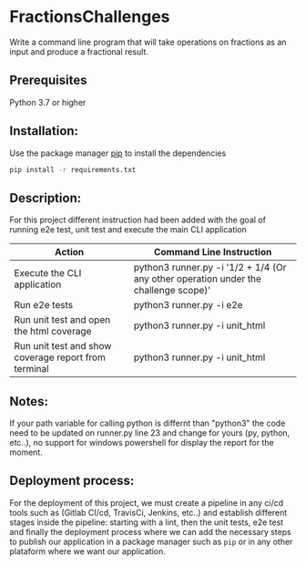 # FractionsChallenges

Write a command line program  that will take operations on fractions as an input and produce a fractional result.

## Prerequisites

Python 3.7 or higher 


## Installation:

Use the package manager [pip](https://pip.pypa.io/en/stable/) to install the dependencies 

```bash
pip install -r requirements.txt
```
## Description:

For this project different instruction had been added with the goal of running e2e test, unit test and execute the main CLI application


Action | Command Line Instruction 
----------------- | -------------
Execute the CLI application   |  python3 runner.py -i '1/2 + 1/4 (Or any other operation under the challenge scope)'  
Run e2e tests  | python3 runner.py -i e2e  
Run unit test and open the html coverage | python3 runner.py -i unit_html  
Run unit test and show coverage report from terminal | python3 runner.py -i unit_html 


## Notes:
If your path variable for calling python is differnt than "python3" the code need to be updated on runner.py line 23 and change for yours (py, python, etc..), no support for windows powershell for display the report for the moment.


## Deployment process:

For the deployment of this project, we must create a pipeline in any ci/cd tools such as (Gitlab CI/cd, TravisCi, Jenkins, etc..) and establish different stages inside the pipeline: starting with a lint, then the unit tests, e2e test and finally the deployment process where we can add the necessary steps to publish our application in a package manager such as ``` pip ``` or in any other plataform where we want our application. 

